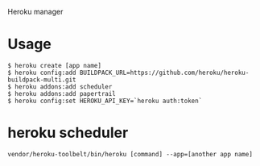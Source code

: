 Heroku manager

# Usage

```
$ heroku create [app name]
$ heroku config:add BUILDPACK_URL=https://github.com/heroku/heroku-buildpack-multi.git
$ heroku addons:add scheduler
$ heroku addons:add papertrail
$ heroku config:set HEROKU_API_KEY=`heroku auth:token`
```

# heroku scheduler

```
vendor/heroku-toolbelt/bin/heroku [command] --app=[another app name]
```
